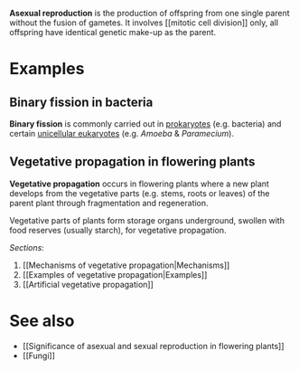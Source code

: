 **Asexual reproduction** is the production of offspring from <span class="hi-green">one single parent without the fusion of gametes</span>. It involves [[mitotic cell division]] only, all offspring have <span class="hi-green">identical genetic make-up as the parent</span>.

# Examples
## Binary fission in bacteria
**Binary fission** is commonly carried out in <u>prokaryotes</u> (e.g. bacteria) and certain <u>unicellular eukaryotes</u> (e.g. *Amoeba* & *Paramecium*).

## Vegetative propagation in flowering plants
**Vegetative propagation** occurs in flowering plants where a <span class="hi-green">new plant develops from the vegetative parts</span> (e.g. stems, roots or leaves) of the parent plant through fragmentation and regeneration.

Vegetative parts of plants form <span class="hi-blue">storage organs</span> underground, swollen with food reserves (usually starch), for vegetative propagation.

*Sections*:
1. [[Mechanisms of vegetative propagation|Mechanisms]]
2. [[Examples of vegetative propagation|Examples]]
3. [[Artificial vegetative propagation]]

# See also
- [[Significance of asexual and sexual reproduction in flowering plants]]
- [[Fungi]]
